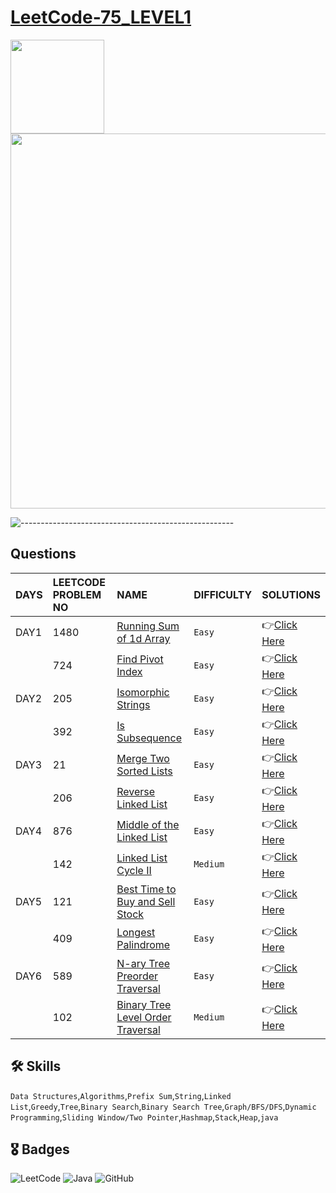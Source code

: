 # [LeetCode-75_LEVEL1](https://leetcode.com/study-plan/leetcode-75/?progress=zm70yje)
<p float="left">
  <img src="https://assets.leetcode.com/study_plan/leetcode-75/cover.png" width="150" />
  <img src="https://upload.wikimedia.org/wikipedia/commons/0/0a/LeetCode_Logo_black_with_text.svg" width="600" /> 
</p>

![-----------------------------------------------------](https://raw.githubusercontent.com/andreasbm/readme/master/assets/lines/rainbow.png)

## Questions
| DAYS  | LEETCODE PROBLEM NO |  NAME                         |  DIFFICULTY  |   SOLUTIONS                                                    |
| :-----| :------------------ | :---------------------------- | :----------- |  :------------------------------------------------------------ |
| DAY1 | 1480 | [Running Sum of 1d Array](https://leetcode.com/problems/running-sum-of-1d-array/) | `Easy` | 👉[Click Here](https://github.com/dhrupad17/LeetCode-75_LEVEL1/blob/main/DAY1P1.md) |
|  | 724 | [Find Pivot Index](https://leetcode.com/problems/find-pivot-index/) | `Easy` | 👉[Click Here](https://github.com/dhrupad17/LeetCode-75_LEVEL1/blob/main/DAY1P2.md) |
| DAY2 | 205 | [Isomorphic Strings](https://leetcode.com/problems/isomorphic-strings/) | `Easy` | 👉[Click Here](https://github.com/dhrupad17/LeetCode-75_LEVEL1/blob/main/DAY2P1.md) |
|  | 392 | [Is Subsequence](https://leetcode.com/problems/is-subsequence/) | `Easy` | 👉[Click Here](https://github.com/dhrupad17/LeetCode-75_LEVEL1/blob/main/DAY2P2.md) |
| DAY3 | 21 | [Merge Two Sorted Lists](https://leetcode.com/problems/merge-two-sorted-lists/) | `Easy` | 👉[Click Here](https://github.com/dhrupad17/LeetCode-75_LEVEL1/blob/main/DAY3P1.md) |
|  | 206 | [Reverse Linked List](https://leetcode.com/problems/reverse-linked-list/) | `Easy` | 👉[Click Here](https://github.com/dhrupad17/LeetCode-75_LEVEL1/blob/main/DAY3P2.md) |
| DAY4 | 876 | [Middle of the Linked List](https://leetcode.com/problems/middle-of-the-linked-list/) | `Easy` | 👉[Click Here](https://github.com/dhrupad17/LeetCode-75_LEVEL1/blob/main/DAY4P1.md) |
|  | 142 | [Linked List Cycle II](https://leetcode.com/problems/linked-list-cycle-ii/) | `Medium` | 👉[Click Here](https://github.com/dhrupad17/LeetCode-75_LEVEL1/blob/main/DAY4P2.md) |
| DAY5 | 121 | [Best Time to Buy and Sell Stock](https://leetcode.com/problems/best-time-to-buy-and-sell-stock/) | `Easy` | 👉[Click Here](https://github.com/dhrupad17/LeetCode-75_LEVEL1/blob/main/DAY5P1.md) |
|  | 409 | [Longest Palindrome](https://leetcode.com/problems/longest-palindrome/) | `Easy` | 👉[Click Here](https://github.com/dhrupad17/LeetCode-75_LEVEL1/blob/main/DAY5P2.md) |
| DAY6 | 589 | [N-ary Tree Preorder Traversal](https://leetcode.com/problems/n-ary-tree-preorder-traversal/) | `Easy` | 👉[Click Here](https://github.com/dhrupad17/LeetCode-75_LEVEL1/blob/main/DAY6P1.md) |
|  | 102 | [Binary Tree Level Order Traversal](https://leetcode.com/problems/binary-tree-level-order-traversal/) | `Medium` | 👉[Click Here](https://github.com/dhrupad17/LeetCode-75_LEVEL1/blob/main/DAY6P2.md) |




## 🛠 Skills
  `Data Structures`,`Algorithms`,`Prefix Sum`,`String`,`Linked List`,`Greedy`,`Tree`,`Binary Search`,`Binary Search Tree`,`Graph/BFS/DFS`,`Dynamic Programming`,`Sliding Window/Two Pointer`,`Hashmap`,`Stack`,`Heap`,`java`

## 🎖️ Badges
![LeetCode](https://img.shields.io/badge/LeetCode-000000?style=for-the-badge&logo=LeetCode&logoColor=#d16c06)
![Java](https://img.shields.io/badge/Java-ED8B00?style=for-the-badge&logo=java&logoColor=white)
![GitHub](https://img.shields.io/badge/github-%23121011.svg?style=for-the-badge&logo=github&logoColor=white)
